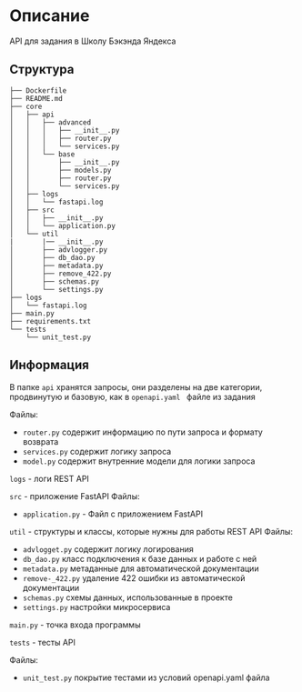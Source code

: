 # Описание

API для задания в Школу Бэкэнда Яндекса

## Структура

```console
├── Dockerfile
├── README.md
├── core
│   ├── api
│   │   ├── advanced
│   │   │   ├── __init__.py
│   │   │   ├── router.py
│   │   │   └── services.py
│   │   └── base
│   │       ├── __init__.py
│   │       ├── models.py
│   │       ├── router.py
│   │       └── services.py
│   ├── logs
│   │   └── fastapi.log
│   ├── src
│   │   ├── __init__.py
│   │   └── application.py
│   └── util
|       |── __init__.py
│       ├── advlogger.py
│       ├── db_dao.py
│       ├── metadata.py
│       ├── remove_422.py
│       ├── schemas.py
│       └── settings.py
├── logs
│   └── fastapi.log
├── main.py
├── requirements.txt
└── tests
    └── unit_test.py
```

## Информация

В папке <code>api</code> хранятся запросы, они разделены на две категории, продвинутую и базовую, как в <code>openapi.yaml </code> файле из задания

Файлы:
- <code>router.py</code> содержит информацию по пути запроса и формату возврата
- <code>services.py</code> содержит логику запроса
- <code>model.py</code> содержит внутренние модели для логики запроса

<code>logs</code> - логи REST API

<code>src</code> - приложение FastAPI
Файлы:
- <code>application.py</code> - Файл с приложением FastAPI

<code>util</code> - структуры и классы, которые нужны для работы REST API
Файлы:
- <code>advlogget.py</code> содержит логику логирования
- <code>db_dao.py</code> класс подключения к базе данных и работе с ней
- <code>metadata.py</code> метаданные для автоматической документации
- <code>remove-_422.py</code> удаление 422 ошибки из автоматической документации
- <code>schemas.py</code> схемы данных, использованные в проекте
- <code>settings.py</code> настройки микросервиса 


<code>main.py</code> - точка входа программы

<code>tests</code> - тесты API

Файлы:
- <code>unit_test.py</code> покрытие тестами из условий openapi.yaml файла
